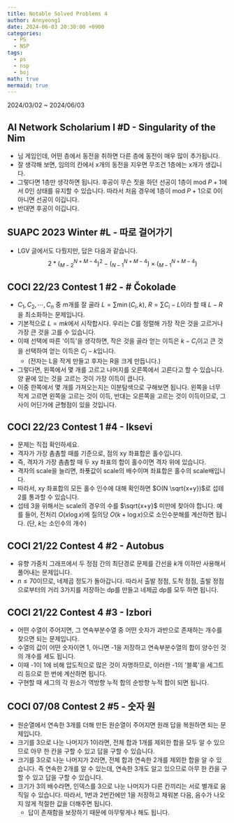 ```yaml
---
title: Notable Solved Problems 4
author: Annyeong1
date: 2024-06-03 20:30:00 +0900
categories:
  - PS
  - NSP
tags:
  - ps
  - nsp
  - boj
math: true
mermaid: true
---
```

2024/03/02 ~ 2024/06/03
## AI Network Scholarium I #D - Singularity of the Nim
- 님 게임인데, 어떤 층에서 동전을 취하면 다른 층에 동전이 매우 많이 추가됩니다.
- 잘 생각해 보면, 임의의 칸에서 x개의 동전을 지우면 무조건 1층에는 x개가 생깁니다.
- 그렇다면 1층만 생각하면 됩니다. 후공이 무슨 짓을 하던 선공이 1층이 mod $P+1$에서 0인 상태를 유지할 수 있습니다. 따라서 처음 경우에 1층이 mod $P+1$으로 0이 아니면 선공이 이깁니다.
- 반대면 후공이 이깁니다.

## SUAPC 2023 Winter #L - 따로 걸어가기
- LGV 글에서도 다뤘지만, 답은 다음과 같습니다.
$$2*(_{M-2}^{N+M-4})^2-(_{N-1}^{N+M-4})\times(_{M-1}^{N+M-4})$$

## COCI 22/23 Contest 1 #2 - # Čokolade
- $C_1, C_2, \cdots, C_n$ 중 $m$개를 잘 골라 $L = \sum \min(C_i, k)$, $R = \sum C_i - L$이라 할 때 $L-R$을 최소화하는 문제입니다.
- 기본적으로 $L=mk$에서 시작합시다. 우리는 $C$를 정렬해 가장 작은 것을 고르거나 가장 큰 것을 고를 수 있습니다.
- 이때 선택에 따른 '이득'을 생각하면, 작은 것을 골라 얻는 이득은 $k-C_i$이고 큰 것을 선택하여 얻는 이득은 $C_j-k$입니다. 
	- (전자는 L을 작게 만들고 후자는 R을 크게 만듭니다.)
- 그렇다면, 왼쪽에서 몇 개를 고르고 나머지를 오른쪽에서 고른다고 할 수 있습니다. 양 끝에 있는 것을 고르는 것이 가장 이득이 큽니다.
- 이중 한쪽에서 몇 개를 가져오는지는 이분탐색으로 구해보면 됩니다. 왼쪽을 너무 적게 고르면 왼쪽을 고르는 것이 이득, 반대는 오른쪽을 고르는 것이 이득이므로, 그 사이 어딘가에 균형점이 있을 것입니다.

## COCI 22/23 Contest 1 #4 - Iksevi
- 문제는 직접 확인하세요.
- 격자가 가장 촘촘할 때를 기준으로, 점의 xy 좌표합은 홀수입니다.
- 즉, 격자가 가장 촘촘할 때 두 xy 좌표의 합이 홀수이면 격자 위에 있습니다.
- 격자의 scale을 늘리면, 좌푯값이 scale의 배수이며 좌표합은 홀수의 scale배입니다.
- 따라서, xy 좌표합의 모든 홀수 인수에 대해 확인하면 $O(N \sqrt{x+y})$로 섭테 2를 통과할 수 있습니다.
- 섭테 3을 위해서는 scale의 경우의 수를 $\sqrt{x+y}$ 미만에 찾아야 합니다. 예를 들어, 전처리 $O(x \log x)$에 질의당 $O(k+\log x)$으로 소인수분해를 계산하면 됩니다. (단, $k$는 소인수의 개수)

## COCI 21/22 Contest 4 #2 - Autobus
- 유향 가중치 그래프에서 두 정점 간의 최단경로 문제를 간선을 $k$개 이하만 사용해서 풀어내는 문제입니다.
- $n \leq 70$이므로, 네제곱 정도가 돌아갑니다. 따라서 출발 정점, 도착 정점, 출발 정점으로부터의 거리 3가지를 저장하는 dp를 만들고 네제곱 dp를 모두 하면 됩니다.

## COCI 21/22 Contest 4 #3 - Izbori
- 어떤 수열이 주어지면, 그 연속부분수열 중 어떤 숫자가 과반으로 존재하는 개수를 찾으면 되는 문제입니다.
- 수열의 값이 어떤 숫자이면 1, 아니면 -1을 저장하고 연속부분수열의 합이 양수인 것의 개수를 세도 됩니다.
- 이때 -1이 1에 비해 압도적으로 많은 것이 자명하므로, 이러한 -1의 '블록'을 세그트리 등으로 한 번에 계산하면 됩니다.
- 구현할 때 세그의 각 원소가 역방향 누적 합의 순방향 누적 합이 되면 됩니다.

## COCI 07/08 Contest 2 #5 - 숫자 원
- 원순열에서 연속한 3개를 더해 만든 원순열이 주어지면 원래 답을 복원하면 되는 문제입니다.
- 크기를 3으로 나눈 나머지가 1이라면, 전체 합과 1개를 제외한 합을 모두 알 수 있으므로 아무 한 칸을 구할 수 있고 답을 구할 수 있습니다.
- 크기를 3으로 나눈 나머지가 2라면, 전체 합과 연속한 2개를 제외한 합을 알 수 있습니다. 즉 연속한 2개를 알 수 있는데, 연속한 3개도 알고 있으므로 아무 한 칸을 구할 수 있고 답을 구할 수 있습니다.
- 크기가 3의 배수라면, 인덱스를 3으로 나눈 나머지가 다른 칸끼리는 서로 별개로 움직일 수 있습니다. 따라서, 1번과 2번칸에만 1을 저장하고 채워본 다음, 음수가 나오지 않게 적절한 값을 더해주면 됩니다.
	- 답이 존재함을 보장하기 때문에 아무렇게나 해도 됩니다.
